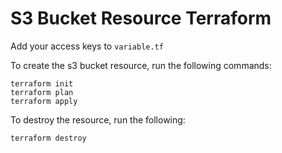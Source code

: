 # S3 Bucket Resource Terraform

Add your access keys to `variable.tf` 

To create the s3 bucket resource, run the following commands:

```
terraform init
terraform plan
terraform apply
```

To destroy the resource, run the following: 

```
terraform destroy
```
